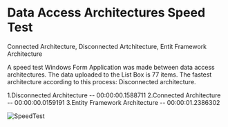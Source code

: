 # Data Access Architectures Speed Test
Connected Architecture, Disconnected Artchitecture, Entit Framework Architecture

A speed test Windows Form Application was made between data access architectures.
The data uploaded to the List Box is 77 items.
The fastest architecture according to this process: Disconnected architecture.

1.Disconnected Architecture       -- 00:00:00.1588711
2.Connected Architecture          -- 00:00:00.0159191
3.Entity Framework Architecture   -- 00:00:01.2386302


![SpeedTest](https://user-images.githubusercontent.com/93408058/159923826-e43e27a9-c68e-4e0d-b032-f5b79de6edd3.png)
